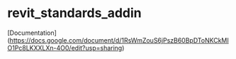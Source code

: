 # revit_standards_addin

[Documentation] (https://docs.google.com/document/d/1RsWmZouS6jPszB60BpDToNKCkMIO1Pc8LKXXLXn-4O0/edit?usp=sharing)
